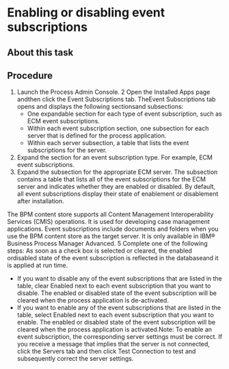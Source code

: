 # Enabling or disabling event subscriptions

## About this task

## Procedure

1. Launch the Process Admin Console.
2 Open the Installed Apps page andthen click the Event Subscriptions tab. TheEvent Subscriptions tab opens and displays the following sectionsand subsections:
    - One expandable section for each type of event subscription, such
as ECM event subscriptions.
    - Within each event subscription section, one subsection for each
server that is defined for the process application.
    - Within each server subsection, a table that lists the event subscriptions
for the server.
3. Expand the section for an event subscription type. For
example, ECM event subscriptions.
4. Expand the subsection for the appropriate ECM server. The subsection contains a table
that lists all of the event subscriptions for the ECM server and indicates whether they are enabled
or disabled. By default, all event subscriptions display their state of enablement or disablement
after installation.

The BPM content store
supports all Content Management Interoperability Services (CMIS) operations. It is used for
developing case management applications. Event subscriptions include documents and folders when you
use the BPM content store as
the target server. It is only available in IBM® Business Process Manager
Advanced.
5 Complete one of the following steps: As soon as a check box is selected or cleared, the enabled ordisabled state of the event subscription is reflected in the databaseand it is applied at run time.

- If you want to disable any of the event subscriptions that are listed in the table, clear
Enabled next to each event subscription that you want to disable. The enabled
or disabled state of the event subscription will be cleared when the process application is
de-activated.
- If you want to enable any of the event subscriptions that are listed in the table, select
Enabled next to each event subscription that you want to enable. The enabled
or disabled state of the event subscription will be cleared when the process application is
activated.Note: To enable an event subscription, the corresponding server settings must be correct.
If you receive a message that implies that the server is not connected, click the
Servers tab and then click Test Connection to test and
subsequently correct the server settings.